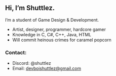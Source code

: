 ## Hi, I’m Shuttlez.
I’m a student of Game Design & Development.

- Artist, designer, programmer, hardcore gamer
- Knowledge in C, C#, C++, Java, HTML
- Will commit heinous crimes for caramel popcorn

### Contact:
- Discord: @shuttlez
- Email: devboishuttlez@gmail.com
